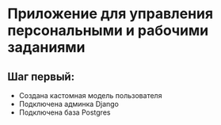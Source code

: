 Приложение для управления персональными и рабочими заданиями
=====

Шаг первый:
-----

- Создана кастомная модель пользователя
- Подключена админка Django
- Подключена база Postgres
